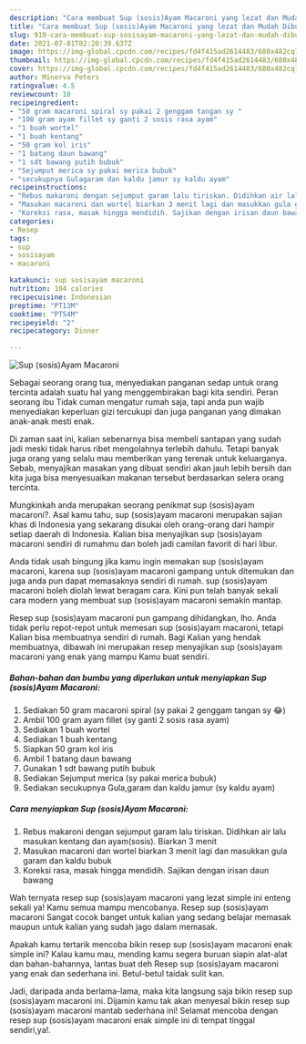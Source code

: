 ```yaml
---
description: "Cara membuat Sup (sosis)Ayam Macaroni yang lezat dan Mudah Dibuat"
title: "Cara membuat Sup (sosis)Ayam Macaroni yang lezat dan Mudah Dibuat"
slug: 919-cara-membuat-sup-sosisayam-macaroni-yang-lezat-dan-mudah-dibuat
date: 2021-07-01T02:20:39.637Z
image: https://img-global.cpcdn.com/recipes/fd4f415ad2614483/680x482cq70/sup-sosisayam-macaroni-foto-resep-utama.jpg
thumbnail: https://img-global.cpcdn.com/recipes/fd4f415ad2614483/680x482cq70/sup-sosisayam-macaroni-foto-resep-utama.jpg
cover: https://img-global.cpcdn.com/recipes/fd4f415ad2614483/680x482cq70/sup-sosisayam-macaroni-foto-resep-utama.jpg
author: Minerva Peters
ratingvalue: 4.5
reviewcount: 10
recipeingredient:
- "50 gram macaroni spiral sy pakai 2 genggam tangan sy "
- "100 gram ayam fillet sy ganti 2 sosis rasa ayam"
- "1 buah wortel"
- "1 buah kentang"
- "50 gram kol iris"
- "1 batang daun bawang"
- "1 sdt bawang putih bubuk"
- "Sejumput merica sy pakai merica bubuk"
- "secukupnya Gulagaram dan kaldu jamur sy kaldu ayam"
recipeinstructions:
- "Rebus makaroni dengan sejumput garam lalu tiriskan. Didihkan air lalu masukan kentang dan ayam(sosis). Biarkan 3 menit"
- "Masukan macaroni dan wortel biarkan 3 menit lagi dan masukkan gula garam dan kaldu bubuk"
- "Koreksi rasa, masak hingga mendidih. Sajikan dengan irisan daun bawang"
categories:
- Resep
tags:
- sup
- sosisayam
- macaroni

katakunci: sup sosisayam macaroni 
nutrition: 104 calories
recipecuisine: Indonesian
preptime: "PT13M"
cooktime: "PT54M"
recipeyield: "2"
recipecategory: Dinner

---
```



![Sup (sosis)Ayam Macaroni](https://img-global.cpcdn.com/recipes/fd4f415ad2614483/680x482cq70/sup-sosisayam-macaroni-foto-resep-utama.jpg)

Sebagai seorang orang tua, menyediakan panganan sedap untuk orang tercinta adalah suatu hal yang menggembirakan bagi kita sendiri. Peran seorang ibu Tidak cuman mengatur rumah saja, tapi anda pun wajib menyediakan keperluan gizi tercukupi dan juga panganan yang dimakan anak-anak mesti enak.

Di zaman  saat ini, kalian sebenarnya bisa membeli santapan yang sudah jadi meski tidak harus ribet mengolahnya terlebih dahulu. Tetapi banyak juga orang yang selalu mau memberikan yang terenak untuk keluarganya. Sebab, menyajikan masakan yang dibuat sendiri akan jauh lebih bersih dan kita juga bisa menyesuaikan makanan tersebut berdasarkan selera orang tercinta. 



Mungkinkah anda merupakan seorang penikmat sup (sosis)ayam macaroni?. Asal kamu tahu, sup (sosis)ayam macaroni merupakan sajian khas di Indonesia yang sekarang disukai oleh orang-orang dari hampir setiap daerah di Indonesia. Kalian bisa menyajikan sup (sosis)ayam macaroni sendiri di rumahmu dan boleh jadi camilan favorit di hari libur.

Anda tidak usah bingung jika kamu ingin memakan sup (sosis)ayam macaroni, karena sup (sosis)ayam macaroni gampang untuk ditemukan dan juga anda pun dapat memasaknya sendiri di rumah. sup (sosis)ayam macaroni boleh diolah lewat beragam cara. Kini pun telah banyak sekali cara modern yang membuat sup (sosis)ayam macaroni semakin mantap.

Resep sup (sosis)ayam macaroni pun gampang dihidangkan, lho. Anda tidak perlu repot-repot untuk memesan sup (sosis)ayam macaroni, tetapi Kalian bisa membuatnya sendiri di rumah. Bagi Kalian yang hendak membuatnya, dibawah ini merupakan resep menyajikan sup (sosis)ayam macaroni yang enak yang mampu Kamu buat sendiri.

<!--inarticleads1-->

##### Bahan-bahan dan bumbu yang diperlukan untuk menyiapkan Sup (sosis)Ayam Macaroni:

1. Sediakan 50 gram macaroni spiral (sy pakai 2 genggam tangan sy 😂)
1. Ambil 100 gram ayam fillet (sy ganti 2 sosis rasa ayam)
1. Sediakan 1 buah wortel
1. Sediakan 1 buah kentang
1. Siapkan 50 gram kol iris
1. Ambil 1 batang daun bawang
1. Gunakan 1 sdt bawang putih bubuk
1. Sediakan Sejumput merica (sy pakai merica bubuk)
1. Sediakan secukupnya Gula,garam dan kaldu jamur (sy kaldu ayam)




<!--inarticleads2-->

##### Cara menyiapkan Sup (sosis)Ayam Macaroni:

1. Rebus makaroni dengan sejumput garam lalu tiriskan. Didihkan air lalu masukan kentang dan ayam(sosis). Biarkan 3 menit
1. Masukan macaroni dan wortel biarkan 3 menit lagi dan masukkan gula garam dan kaldu bubuk
1. Koreksi rasa, masak hingga mendidih. Sajikan dengan irisan daun bawang




Wah ternyata resep sup (sosis)ayam macaroni yang lezat simple ini enteng sekali ya! Kamu semua mampu mencobanya. Resep sup (sosis)ayam macaroni Sangat cocok banget untuk kalian yang sedang belajar memasak maupun untuk kalian yang sudah jago dalam memasak.

Apakah kamu tertarik mencoba bikin resep sup (sosis)ayam macaroni enak simple ini? Kalau kamu mau, mending kamu segera buruan siapin alat-alat dan bahan-bahannya, lantas buat deh Resep sup (sosis)ayam macaroni yang enak dan sederhana ini. Betul-betul taidak sulit kan. 

Jadi, daripada anda berlama-lama, maka kita langsung saja bikin resep sup (sosis)ayam macaroni ini. Dijamin kamu tak akan menyesal bikin resep sup (sosis)ayam macaroni mantab sederhana ini! Selamat mencoba dengan resep sup (sosis)ayam macaroni enak simple ini di tempat tinggal sendiri,ya!.

